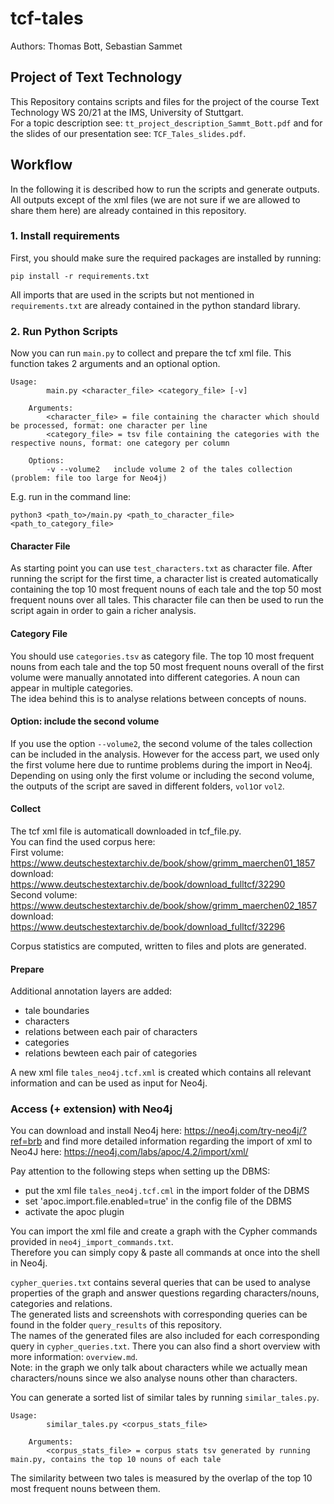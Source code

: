 # tcf-tales
Authors: Thomas Bott, Sebastian Sammet
## Project of Text Technology
This Repository contains scripts and files for the project of the course Text Technology WS 20/21 at the IMS, University of Stuttgart.  
For a topic description see: ``tt_project_description_Sammt_Bott.pdf`` and for the slides of our presentation see: ``TCF_Tales_slides.pdf``.
## Workflow
In the following it is described how to run the scripts and generate outputs.  
All outputs except of the xml files (we are not sure if we are allowed to share them here) are already contained in this repository.
### 1. Install requirements
First, you should make sure the required packages are installed by running:
```
pip install -r requirements.txt
```
All imports that are used in the scripts but not mentioned in ``requirements.txt`` are already contained in the python standard library.
### 2. Run Python Scripts
Now you can run ``main.py`` to collect and prepare the tcf xml file.
This function takes 2 arguments and an optional option.
```
Usage:
        main.py <character_file> <category_file> [-v]
    
    Arguments:
        <character_file> = file containing the character which should be processed, format: one character per line
        <category_file> = tsv file containing the categories with the respective nouns, format: one category per column

    Options:
        -v --volume2   include volume 2 of the tales collection (problem: file too large for Neo4j)
```
E.g. run in the command line: 
```
python3 <path_to>/main.py <path_to_character_file> <path_to_category_file>
```
#### Character File
As starting point you can use ``test_characters.txt`` as character file.
After running the script for the first time, a character list is created automatically containing the top 10 most frequent nouns of each tale and the top 50 most frequent nouns over all tales. This character file can then be used to run the script again in order to gain a richer analysis.
#### Category File
You should use ``categories.tsv`` as category file. The top 10 most frequent nouns from each tale and the top 50 most frequent nouns overall of the first volume were manually annotated into different categories. A noun can appear in multiple categories.  
The idea behind this is to analyse relations between concepts of nouns.
#### Option: include the second volume
If you use the option ``--volume2``, the second volume of the tales collection can be included in the analysis. However for the access part, we used only the first volume here due to runtime problems during the import in Neo4j.
Depending on using only the first volume or including the second volume, the outputs of the script are saved in different folders, ``vol1``or ``vol2``.
#### Collect
The tcf xml file is automaticall downloaded in tcf_file.py.  
You can find the used corpus here:  
First volume:  
https://www.deutschestextarchiv.de/book/show/grimm_maerchen01_1857  
download: https://www.deutschestextarchiv.de/book/download_fulltcf/32290  
Second volume:  
https://www.deutschestextarchiv.de/book/show/grimm_maerchen02_1857  
download: https://www.deutschestextarchiv.de/book/download_fulltcf/32296  

Corpus statistics are computed, written to files and plots are generated.
#### Prepare
Additional annotation layers are added:
- tale boundaries
- characters
- relations between each pair of characters
- categories
- relations bewteen each pair of categories

A new xml file ``tales_neo4j.tcf.xml`` is created which contains all relevant information and can be used as input for Neo4j.

### Access (+ extension) with Neo4j
You can download and install Neo4j here: https://neo4j.com/try-neo4j/?ref=brb
and find more detailed information regarding the import of xml to Neo4J here: https://neo4j.com/labs/apoc/4.2/import/xml/

Pay attention to the following steps when setting up the DBMS:
- put the xml file ``tales_neo4j.tcf.cml`` in the import folder of the DBMS
- set 'apoc.import.file.enabled=true' in the config file of the DBMS
- activate the apoc plugin

You can import the xml file and create a graph with the Cypher commands provided in ``neo4j_import_commands.txt``.  
Therefore you can simply copy & paste all commands at once into the shell in Neo4j.

``cypher_queries.txt`` contains several queries that can be used to analyse properties of the graph and answer questions regarding characters/nouns, categories and relations.  
The generated lists and screenshots with corresponding queries can be found in the folder ``query_results`` of this repository.  
The names of the generated files are also included for each corresponding query in ``cypher_queries.txt``.
There you can also find a short overview with more information: ``overview.md``.  
Note: in the graph we only talk about characters while we actually mean characters/nouns since we also analyse nouns other than characters.

You can generate a sorted list of similar tales by running ``similar_tales.py``.
```
Usage:
        similar_tales.py <corpus_stats_file>
    
    Arguments:
        <corpus_stats_file> = corpus stats tsv generated by running main.py, contains the top 10 nouns of each tale
```
The similarity between two tales is measured by the overlap of the top 10 most frequent nouns between them.